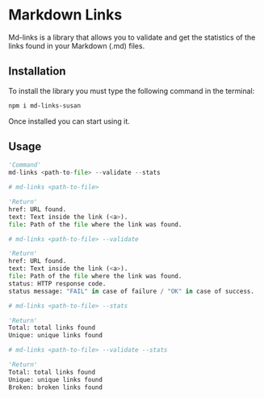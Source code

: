 # Markdown Links

Md-links is a library that allows you to validate and get the statistics of the links found in your Markdown (.md) files.

## Installation

To install the library you must type the following command in the terminal:

```bash
npm i md-links-susan
```
Once installed you can start using it.

## Usage

```python
'Command'
md-links <path-to-file> --validate --stats

# md-links <path-to-file>

'Return'
href: URL found.
text: Text inside the link (<a>).
file: Path of the file where the link was found.

# md-links <path-to-file> --validate

'Return'
href: URL found.
text: Text inside the link (<a>).
file: Path of the file where the link was found.
status: HTTP response code.
status message: "FAIL" in case of failure / "OK" in case of success.

# md-links <path-to-file> --stats

'Return'
Total: total links found
Unique: unique links found

# md-links <path-to-file> --validate --stats

'Return'
Total: total links found
Unique: unique links found
Broken: broken links found
```

